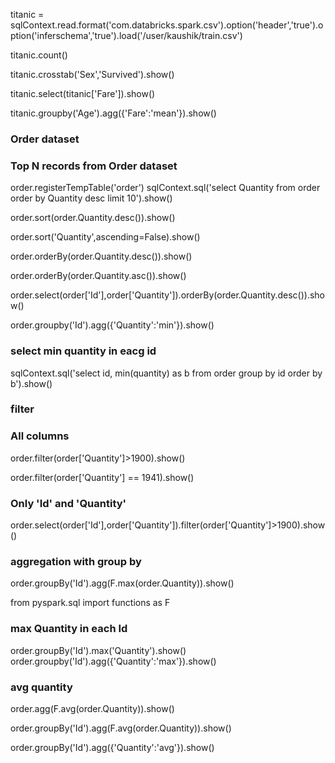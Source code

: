 titanic = sqlContext.read.format('com.databricks.spark.csv').option('header','true').option('inferschema','true').load('/user/kaushik/train.csv')

titanic.count()

titanic.crosstab('Sex','Survived').show()

titanic.select(titanic['Fare']).show()

titanic.groupby('Age').agg({'Fare':'mean'}).show()


### Order dataset

### Top N records from Order dataset
 
order.registerTempTable('order')
sqlContext.sql('select Quantity from order order by Quantity desc limit 10').show()

order.sort(order.Quantity.desc()).show()

order.sort('Quantity',ascending=False).show()

order.orderBy(order.Quantity.desc()).show()

order.orderBy(order.Quantity.asc()).show()

order.select(order['Id'],order['Quantity']).orderBy(order.Quantity.desc()).show()

order.groupby('Id').agg({'Quantity':'min'}).show()


### select min quantity in eacg id

sqlContext.sql('select id, min(quantity) as b from order group by id order by b').show()


### filter 

### All columns

order.filter(order['Quantity']>1900).show()

order.filter(order['Quantity'] == 1941).show()

### Only 'Id' and 'Quantity'

order.select(order['Id'],order['Quantity']).filter(order['Quantity']>1900).show()

### aggregation with group by

order.groupBy('Id').agg(F.max(order.Quantity)).show()

from pyspark.sql import functions as F

### max Quantity in each Id

order.groupBy('Id').max('Quantity').show()
order.groupby('Id').agg({'Quantity':'max'}).show()

### avg quantity

order.agg(F.avg(order.Quantity)).show()

order.groupBy('Id').agg(F.avg(order.Quantity)).show()

order.groupBy('Id').agg({'Quantity':'avg'}).show()

### 
